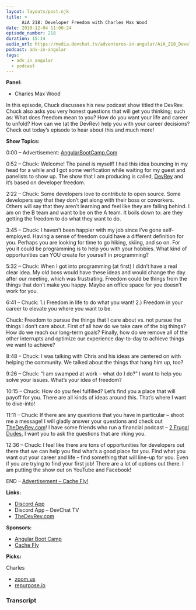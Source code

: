 ```yaml
---
layout: layouts/post.njk
title: >
      AiA 218: Developer Freedom with Charles Max Wood
date: 2018-12-04 11:00:24
episode_number: 218
duration: 15:14
audio_url: https://media.devchat.tv/adventures-in-angular/AiA_218_Developer_%20Freedom_with_Charles_Max_Wood.mp3
podcast: adv-in-angular
tags: 
  - adv_in_angular
  - podcast
---
```


 **Panel:**

- Charles Max Wood 

In this episode, Chuck discusses his new podcast show titled the DevRev. Chuck also asks you very honest questions that will get you thinking; such as: What does freedom mean to you? How do you want your life and career to unfold? How can we (at the DevRev) help you with your career decisions? Check out today’s episode to hear about this and much more!

**Show Topics:**

0:00 – Advertisement: [AngularBootCamp.Com](https://angularbootcamp.com)

0:52 – Chuck: Welcome! The panel is myself! I had this idea bouncing in my head for a while and I got some verification while waiting for my guest and panelists to show up. The show that I am producing is called, [DevRev](https://thedevrev.com) and it’s based on developer freedom.

2:22 – Chuck: Some developers love to contribute to open source. Some developers say that they don’t get along with their boss or coworkers. Others will say that they aren’t learning and feel like they are falling behind. I am on the B team and want to be on the A team. It boils down to: are they getting the freedom to do what they want to do.

3:45 – Chuck: I haven’t been happier with my job since I’ve gone self-employed. Having a sense of freedom could have a different definition for you. Perhaps you are looking for time to go hiking, skiing, and so on. For you it could be programming is to help you with your hobbies. What kind of opportunities can YOU create for yourself in programming?

5:32 – Chuck: When I got into programming (at first) I didn’t have a real clear idea. My old boss would have these ideas and would change the day after our meeting, which was frustrating. Freedom could be things from the things that don’t make you happy. Maybe an office space for you doesn’t work for you.

6:41 – Chuck: 1.) Freedom in life to do what you want! 2.) Freedom in your career to elevate you where you want to be.

Chuck: Freedom to pursue the things that I care about vs. not pursue the things I don’t care about. First of all how do we take care of the big things? How do we reach our long-term goals? Finally, how do we remove all of the other interrupts and optimize our experience day-to-day to achieve things we want to achieve?

8:48 – Chuck: I was talking with Chris and his ideas are centered on with helping the community. We talked about the things that hang him up, too?

9:26 – Chuck: “I am swamped at work – what do I do?” I want to help you solve your issues. What’s your idea of freedom?

10:15 – Chuck: How do you feel fulfilled? Let’s find you a place that will payoff for you. There are all kinds of ideas around this. That’s where I want to dive-into!

11:11 – Chuck: If there are any questions that you have in particular – shoot me a message! I will gladly answer your questions and check out [TheDevRev.com](https://thedevrev.com)! I have some friends who run a financial podcast – [2 Frugal Dudes.](https://2frugaldudes.com) I want you to ask the questions that are irking you.

12:36 – Chuck: I feel like there are tons of opportunities for developers out there that we can help you find what’s a good place for you. Find what you want out your career and life – find something that will line-up for you. Even if you are trying to find your first job! There are a lot of options out there. I am putting the show out on YouTube and Facebook!

END – [Advertisement – Cache Fly!](https://www.cachefly.com)

**Links:**

- [Discord App](https://discordapp.com/login?redirect_to=%252Factivity)
- Discord App – DevChat TV
- [TheDevRev.com](https://thedevrev.com)

**Sponsors:**

- [Angular Boot Camp](https://angularbootcamp.com/)
- [Cache Fly](https://www.cachefly.com)

**Picks:**

Charles

- [zoom.us](https://zoom.us)
- [repurpose.io](https://repurpose.io)


### Transcript


